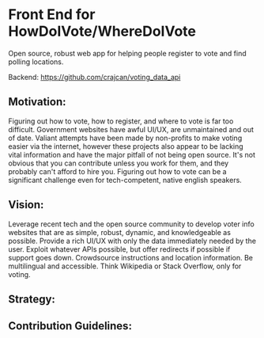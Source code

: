 # Front End for HowDoIVote/WhereDoIVote
Open source, robust web app for helping people register to vote and find polling locations.  
  
Backend: https://github.com/crajcan/voting_data_api

## Motivation:
Figuring out how to vote, how to register, and where to vote is far too difficult. Government websites have awful UI/UX, are unmaintained and out of date. Valiant attempts have been made by non-profits to make voting easier via the internet, however these projects also appear to be lacking vital information and have the major pitfall of not being open source. It's not obvious that you can contribute unless you work for them, and they probably can't afford to hire you. Figuring out how to vote can be a significant challenge even for tech-competent, native english speakers.

## Vision:

Leverage recent tech and the open source community to develop voter info websites that are as simple, robust, dynamic, and knowledgeable as possible. Provide a rich UI/UX with only the data immediately needed by the user. Exploit whatever APIs possible, but offer redirects if possible if support goes down. Crowdsource instructions and location information. Be multilingual and accessible. Think Wikipedia or Stack Overflow, only for voting.

## Strategy:

## Contribution Guidelines:

